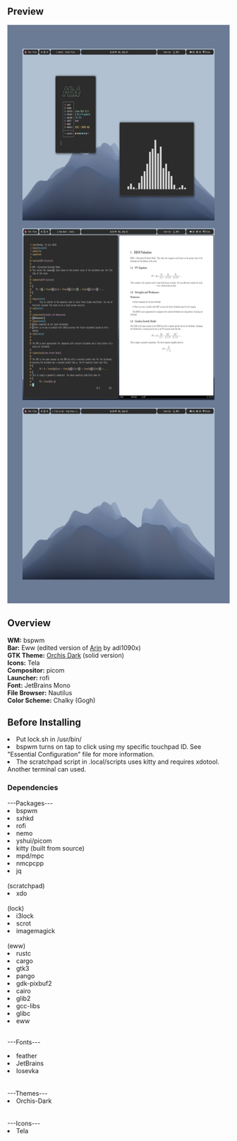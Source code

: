 <h2>Preview</h2>
<img src="screen.png" alt="Screenshot 1" width="800" height="1310">
<h2>Overview</h2>
<b>WM:</b> bspwm<br>
<b>Bar:</b> Eww (edited version of <a href=https://github.com/adi1090x/widgets>Arin</a> by adi1090x)<br>
<b>GTK Theme:</b> <a href=https://github.com/vinceliuice/Orchis-theme>Orchis Dark</a> (solid version)<br>
<b>Icons:</b> Tela<br>
<b>Compositor:</b> picom<br>
<b>Launcher:</b> rofi<br>
<b>Font:</b> JetBrains Mono<br>
<b>File Browser:</b> Nautilus<br>
<b>Color Scheme:</b> Chalky (Gogh)<br>

<h2>Before Installing</h2>
<li>Put lock.sh in /usr/bin/</li>
<li>bspwm turns on tap to click using my specific touchpad ID. See "Essential Configuration" file for more information.</li>
<li>The scratchpad script in .local/scripts uses kitty and requires xdotool. Another terminal can used.</li>

<h3>Dependencies</h3>
---Packages---<br>
<li>bspwm</li>
<li>sxhkd</li>
<li>rofi</li>
<li>nemo</li>
<li>yshui/picom</li>
<li>kitty (built from source)</li>
<li>mpd/mpc</li>
<li>nmcpcpp</li>
<li>jq</li><br>
(scratchpad)<br>
    <li>xdo</li><br>
(lock)<br>
    <li>i3lock</li>
    <li>scrot</li>
    <li>imagemagick</li><br>
(eww)<br>
    <li>rustc</li>
    <li>cargo</li>
    <li>gtk3</li>
    <li>pango</li>
    <li>gdk-pixbuf2</li>
    <li>cairo</li>
    <li>glib2</li>
    <li>gcc-libs</li>
    <li>glibc</li>
    <li>eww</li><br>

---Fonts---<br>
<li>feather</li>
<li>JetBrains</li>
<li>Iosevka</li>
<br><br>
---Themes---<br>
<li>Orchis-Dark</li>
<br><br>
---Icons---<br>
<li>Tela</li>
